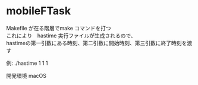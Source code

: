 # mobileFTask

Makefile が在る階層でmake コマンドを打つ  
これにより　hastime 実行ファイルが生成されるので、  
hastimeの第一引数にある時刻、第二引数に開始時刻、第三引数に終了時刻を渡す  

例: ./hastime 1 1 1

開発環境 macOS